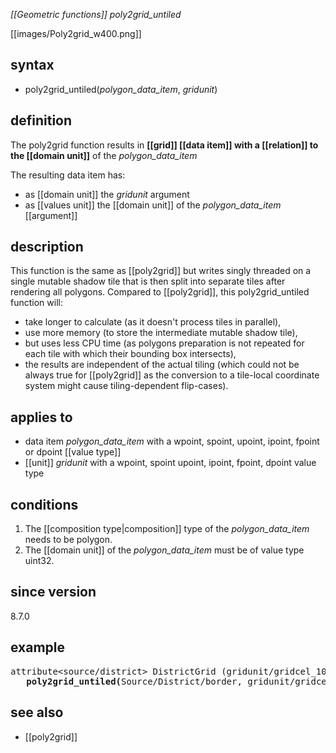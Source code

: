 *[[Geometric functions]] poly2grid_untiled*

[[images/Poly2grid_w400.png]]

## syntax

- poly2grid_untiled(*polygon_data_item*, *gridunit*)

## definition

The poly2grid function results in **[[grid]] [[data item]] with a [[relation]] to the [[domain unit]]** of the *polygon_data_item*

The resulting data item has:

- as [[domain unit]] the *gridunit* argument
- as [[values unit]] the [[domain unit]] of the *polygon_data_item* [[argument]]

## description

This function is the same as [[poly2grid]] but writes singly threaded on a single mutable shadow tile that is then split into separate tiles after rendering all polygons.
Compared to [[poly2grid]], this poly2grid_untiled function will:
- take longer to calculate (as it doesn't process tiles in parallel),
- use more memory (to store the intermediate mutable shadow tile), 
- but uses less CPU time (as polygons preparation is not repeated for each tile with which their bounding box intersects),
- the results are independent of the actual tiling (which could not be always true for [[poly2grid]] as the conversion to a tile-local coordinate system might cause tiling-dependent flip-cases).

## applies to

- data item *polygon_data_item* with a wpoint, spoint, upoint, ipoint, fpoint or dpoint [[value type]]
- [[unit]] *gridunit* with a wpoint, spoint upoint, ipoint, fpoint, dpoint value type

## conditions

1. The [[composition type|composition]] type of the *polygon_data_item* needs to be polygon.
2. The [[domain unit]] of the *polygon_data_item* must be of value type uint32.

## since version

8.7.0

## example

<pre>
attribute&lt;source/district&gt; DistrictGrid (gridunit/gridcel_10m) := 
   <B>poly2grid_untiled(</B>Source/District/border, gridunit/gridcel_10m<B>)</B>;
</pre>

## see also

- [[poly2grid]]

